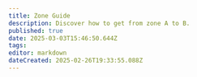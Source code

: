 ```yaml
---
title: Zone Guide
description: Discover how to get from zone A to B.
published: true
date: 2025-03-03T15:46:50.644Z
tags: 
editor: markdown
dateCreated: 2025-02-26T19:33:55.088Z
---
```


<script>
/********************************************************************
 * 1. Classes: PriorityQueue + World
 ********************************************************************/
let isBazaarAllowed = true;

class PriorityQueue {
  constructor() {
    this.values = [];
  }
  enqueue(val, priority) {
    this.values.push({ val, priority });
    this.sort();
  }
  dequeue() {
    return this.values.shift();
  }
  isEmpty() {
    return this.values.length === 0;
  }
  sort() {
    this.values.sort((a, b) => a.priority - b.priority);
  }
}

class World {
  constructor() {
    this.adjacencyList = {};
    this.fullNames = {};
    this.notes = {};
  }

  addZone(shortName, fullName) {
    if (!this.adjacencyList[shortName]) {
      this.adjacencyList[shortName] = [];
      this.fullNames[shortName] = fullName;
    }
  }

  addZoneLine(source, destination, weight, note = '') {
    this.adjacencyList[source].push({ node: destination, weight, note });
    this.notes[source + destination] = note;
  }

  addBiZoneLine(source, destination, weight, note = '') {
    this.adjacencyList[source].push({ node: destination, weight, note });
    this.adjacencyList[destination].push({ node: source, weight, note });
    this.notes[source + destination] = note;
    this.notes[destination + source] = note;
  }

  findShortestPath(start, end) {
    const nodes = new PriorityQueue();
    const distances = {};
    const previous = {};
    let shortestPath = [];
    let smallest;

    // Initialize distances and queue
    for (let node in this.adjacencyList) {
      if (node === start) {
        distances[node] = 0;
        nodes.enqueue(node, 0);
      } else {
        distances[node] = Infinity;
        nodes.enqueue(node, Infinity);
      }
      previous[node] = null;
    }

    // Dijkstra-like search
    while (!nodes.isEmpty()) {
      smallest = nodes.dequeue().val;

      if (smallest === end) {
        // Trace back
        while (previous[smallest]) {
          shortestPath.push(smallest);
          smallest = previous[smallest];
        }
        break;
      }

      if (smallest || distances[smallest] !== Infinity) {
        for (let neighbor of this.adjacencyList[smallest]) {
          let note = this.notes[smallest + neighbor.node];
          // Skip "use Bazaar Portal" if disabled
          if (note === 'use Bazaar Portal AA to' && !isBazaarAllowed) {
            continue;
          }

          let candidate = distances[smallest] + neighbor.weight;
          if (candidate < distances[neighbor.node]) {
            distances[neighbor.node] = candidate;
            previous[neighbor.node] = smallest;
            nodes.enqueue(neighbor.node, candidate);
          }
        }
      }
    }

    return shortestPath.concat(smallest).reverse();
  }
}

/********************************************************************
 * 2. Create a world object, add zones and connections
 ********************************************************************/
const w = new World();

// Example zone definitions:
w.addZone("qeynos", "South Qeynos");
w.addZone("qeynos2", "North Qeynos");
w.addZone("qeytoqrg", "Qeynos Hills");
w.addZone("blackburrow", "BlackBurrow");
w.addZone("everfrost", "Everfrost Peaks");
// Add as many as needed...
// w.addZone(...)

// Add adjacency lines:
w.addBiZoneLine("qeytosrg", "qeynos2", 2);
w.addBiZoneLine("qeynos2",  "qeynos",   2);
// etc. ...
// Keep adding your adjacency lines

/********************************************************************
 * 3. Attach to the form, load zone <option>s, and handle submit
 ********************************************************************/
document.addEventListener("DOMContentLoaded", function () {
  // 3a. Populate the <select> elements
  const fromSelect = document.getElementById("from");
  const toSelect = document.getElementById("to");
  const resultsDiv = document.getElementById("results");

  const zoneKeys = Object.keys(w.adjacencyList);
  zoneKeys.forEach(zone => {
    // create <option> for each
    let optFrom = document.createElement("option");
    optFrom.value = zone;
    optFrom.text = w.fullNames[zone];
    fromSelect.appendChild(optFrom);

    let optTo = document.createElement("option");
    optTo.value = zone;
    optTo.text = w.fullNames[zone];
    toSelect.appendChild(optTo);
  });

  // 3b. On submit, run the path logic
  const searchForm = document.getElementById("searchForm");
  searchForm.addEventListener("submit", (e) => {
    e.preventDefault();
    let fromValue = fromSelect.value;
    let toValue = toSelect.value;
    let isBazaarChk = document.getElementById("isBazaarPortalAllowed");
    isBazaarAllowed = isBazaarChk.checked;

    if (!fromValue || !toValue) {
      resultsDiv.innerHTML = "Please select a valid start and end zone.";
      return;
    }
    if (fromValue === toValue) {
      resultsDiv.innerHTML = "You're already in <b>" + w.fullNames[fromValue] + "</b>!";
      return;
    }

    // Run the pathfinding
    let path = w.findShortestPath(fromValue, toValue);
    if (!path.length) {
      resultsDiv.innerHTML = "No route found from <b>" + w.fullNames[fromValue] +
                             "</b> to <b>" + w.fullNames[toValue] + "</b>.";
      return;
    }

    // 3c. Build the output
    let output = "To get from <b>" + w.fullNames[fromValue] + "</b> to <b>" +
                 w.fullNames[toValue] + "</b>:<br><ol>";
    let prev = path[0];
    for (let i = 1; i < path.length; i++) {
      let next = path[i];
      let note = w.notes[prev + next] || "zone to";
      output += `<li>From <b>${w.fullNames[prev]} (${prev})</b> 
                  ${note} <b>${w.fullNames[next]} (${next})</b></li>`;
      prev = next;
    }
    output += "</ol>";
    resultsDiv.innerHTML = output;
  });
});
</script>
